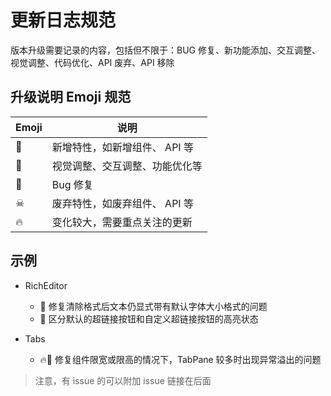 # 更新日志规范

版本升级需要记录的内容，包括但不限于：BUG 修复、新功能添加、交互调整、视觉调整、代码优化、API 废弃、API 移除

## 升级说明 Emoji 规范

| Emoji | 说明                           |
| ----- | ------------------------------ |
| 🎊    | 新增特性，如新增组件、 API 等  |
| 🔨    | 视觉调整、交互调整、功能优化等 |
| 🐛    | Bug 修复                       |
| ☠     | 废弃特性，如废弃组件、 API 等  |
| 🔥    | 变化较大，需要重点关注的更新   |

## 示例

-   RichEditor
    -   🐛 修复清除格式后文本仍显式带有默认字体大小格式的问题
    -   🔨 区分默认的超链接按钮和自定义超链接按钮的高亮状态
-   Tabs

    -   🔥🐛 修复组件限宽或限高的情况下，TabPane 较多时出现异常溢出的问题

> 注意，有 issue 的可以附加 issue 链接在后面
